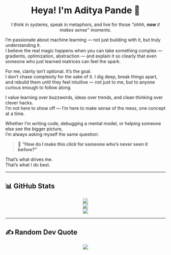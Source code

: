 <h1 align="center">Heya! I'm Aditya Pande 👋</h1>

<p align="center">
  I think in systems, speak in metaphors, and live for those <em>“ohhh, <strong>now</strong> it makes sense”</em> moments.
</p>

I’m passionate about machine learning — not just building with it, but truly understanding it.  
I believe the real magic happens when you can take something complex — gradients, optimization, abstraction — and explain it so clearly that even someone who just learned matrices can feel the spark.

For me, clarity isn’t optional. It’s the goal.  
I don’t chase complexity for the sake of it. I dig deep, break things apart, and rebuild them until they feel intuitive — not just to me, but to anyone curious enough to follow along.

I value learning over buzzwords, ideas over trends, and clean thinking over clever hacks.  
I’m not here to show off — I’m here to make sense of the mess, one concept at a time.

Whether I’m writing code, debugging a mental model, or helping someone else see the bigger picture,  
I’m always asking myself the same question:  
> 💭 **“How do I make this *click* for someone who’s never seen it before?”**

That’s what drives me.  
That’s what I do best.

---

## 📊 GitHub Stats

<p align="center">
  <img src="https://github-readme-stats.vercel.app/api?username=nottpande&theme=dark&hide_border=false&include_all_commits=true&count_private=true" />
  <br/>
  <img src="https://github-readme-streak-stats.herokuapp.com/?user=nottpande&theme=dark&hide_border=false" />
  <br/>
  <img src="https://github-readme-stats.vercel.app/api/top-langs/?username=nottpande&theme=dark&hide_border=false&layout=compact" />
</p>

---

## ✍️ Random Dev Quote

<p align="center">
  <img src="https://quotes-github-readme.vercel.app/api?type=horizontal&theme=merko" />
</p>
<!-- Proudly created with GPRM ( https://gprm.itsvg.in ) -->
